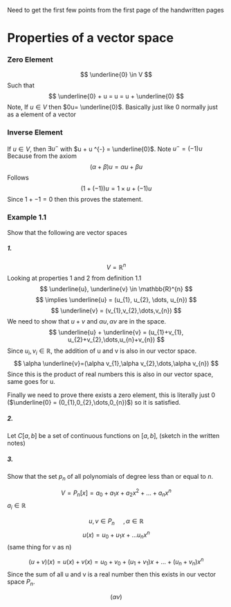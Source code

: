 
Need to get the first few points from the first page of the handwritten pages

# Properties of a vector space
### Zero Element

$$
\underline{0} \in V
$$
Such that $$
\underline{0} + u = u = u + \underline{0}
$$
Note, If $u \in V$ then $0u= \underline{0}$. Basically just like 0 normally just as a element of a vector

### Inverse Element

If $u \in V$, then $\exists u^{-}$ with $u + u ^{-} = \underline{0}$.
Note $u^{-} = (-1)u$ Because from the axiom $$
(\alpha + \beta)u = \alpha u + \beta u
$$
Follows
$$
(1 +(-1))u= 1\times u + (-1)u
$$
Since $1 + -1 = 0$ then this proves the statement.

### Example 1.1

Show that the following are vector spaces

##### 1.

$$
V = \mathbb{R}^{n}
$$
Looking at properties 1 and 2 from definition 1.1 
$$
\underline{u}, \underline{v} \in \mathbb{R}^{n}
$$
$$
\implies \underline{u} = (u_{1}, u_{2}, \dots, u_{n})
$$
$$
\underline{v} = (v_{1},v_{2},\dots,v_{n})
$$
We need to show that $u + v$ and $\alpha u, \alpha v$ are in the space.
$$
\underline{u} + \underline{v} = (u_{1}+v_{1}, u_{2}+v_{2},\dots,u_{n}+v_{n})
$$
Since $u_{i},v_{i} \in \mathbb{R}$, the addition of u and v is also in our vector space.
$$
\alpha \underline{v}=(\alpha v_{1},\alpha v_{2},\dots,\alpha v_{n})
$$
Since this is the product of real numbers this is also in our vector space, same goes for u.

Finally we need to prove there exists a zero element, this is literally just 0 ($\underline{0} = (0_{1},0_{2},\dots,0_{n})$) so it is satisfied.
##### 2.
Let $C[a,b]$ be a set of continuous functions on $[a,b]$, (sketch in the written notes)

##### 3.
Show that the set $p_{n}$ of all polynomials of degree less than or equal to $n$.

$$
V = P_{n}[x] = {a_{0} + a_{1}x + a_{2}x^{2} +\dots + a_{n}x^{n}}
$$
$a_{i} \in \mathbb{R}$

$$
u,v \in P_{n} \ \ \ \ \ , \alpha \in \mathbb{R}
$$
$$
u(x) = u_{0} + u_{1}x +\dots u_{n}x^{n}
$$
(same thing for v as n)

$$
(u + v)(x) = u(x) + v(x) = u_{0} + v_{0} + (u_{1}+v_{1})x + \dots + (u_{n}+v_{n})x^{n}
$$
Since the sum of all u and v is a real number then this exists in our vector space $P_{n}$.

$$
(\alpha v)
$$